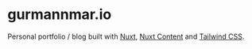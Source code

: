 # gurmannmar.io

Personal portfolio / blog built with [Nuxt](https://nuxt.com/), [Nuxt Content](https://content.nuxt.com/) and [Tailwind CSS](https://tailwindcss.com/).
